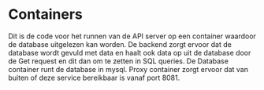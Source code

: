 # Containers
Dit is de code voor het runnen van de API server op een container waardoor de database uitgelezen kan worden.
De backend zorgt ervoor dat de database wordt gevuld met data en haalt ook data op uit de database door de Get request en dit dan om te zetten in SQL queries.
De Database container runt de database in mysql.
Proxy container zorgt ervoor dat van buiten of deze service bereikbaar is vanaf port 8081.
